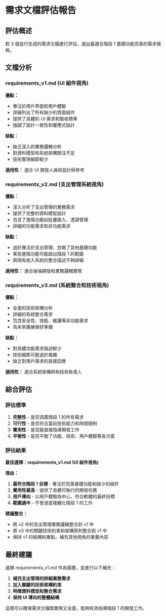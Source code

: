 # 需求文檔評估報告

## 評估概述
對 3 個並行生成的需求文檔進行評估，選出最適合階段 1 基礎功能完善的需求規格。

## 文檔分析

### requirements_v1.md (UI 組件視角)
**優點：**
- 專注於用戶界面和用戶體驗
- 詳細列出了所有缺少的頁面組件
- 提供了具體的 UI 需求和驗收標準
- 強調了設計一致性和響應式設計

**缺點：**
- 缺乏深入的業務邏輯分析
- 對資料模型和系統架構關注不足
- 技術實現細節較少

**適用性：** 適合 UI 開發人員和設計師參考

### requirements_v2.md (支出管理系統視角)
**優點：**
- 深入分析了支出管理的業務需求
- 提供了完整的資料模型設計
- 包含了進階功能如批量匯入、憑證管理
- 詳細的功能需求和非功能需求

**缺點：**
- 過於專注於支出管理，忽略了其他基礎功能
- 某些進階功能可能超出階段 1 的範圍
- 與現有收入系統的整合描述不夠詳細

**適用性：** 適合後端開發和業務邏輯實現

### requirements_v3.md (系統整合和技術視角)
**優點：**
- 全面的技術架構分析
- 詳細的系統整合需求
- 包含安全性、效能、維護等非功能需求
- 為未來擴展做好準備

**缺點：**
- 對具體功能需求描述較少
- 技術細節可能過於複雜
- 缺乏對用戶需求的直接回應

**適用性：** 適合系統架構師和技術負責人

## 綜合評估

### 評估標準
1. **完整性** - 是否涵蓋階段 1 的所有需求
2. **可行性** - 是否符合當前技術能力和時間限制
3. **實用性** - 是否能直接指導開發工作
4. **平衡性** - 是否平衡了功能、技術、用戶體驗等各方面

### 評估結果

**最佳選擇：requirements_v1.md (UI 組件視角)**

**理由：**
1. **最符合階段 1 目標** - 專注於完善基礎功能和缺少的組件
2. **實用性最高** - 提供了具體可執行的開發任務
3. **用戶導向** - 以用戶體驗為中心，符合軟體的最終目標
4. **範圍適中** - 不會過度複雜化階段 1 的工作

**建議整合：**
- 將 v2 中的支出管理業務邏輯整合到 v1 中
- 將 v3 中的關鍵技術約束和架構原則整合到 v1 中
- 保持 v1 的結構和重點，補充其他視角的重要內容

## 最終建議

選擇 requirements_v1.md 作為基礎，並進行以下補充：

1. **補充支出管理的詳細業務需求**
2. **加入關鍵的技術架構約束**
3. **明確資料模型和整合需求**
4. **保持 UI 導向的整體結構**

這樣可以確保需求文檔既實用又全面，能夠有效指導階段 1 的開發工作。
